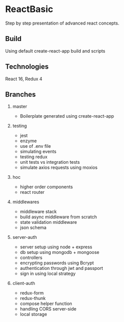 # ReactBasic

Step by step presentation of advanced react concepts. 

## Build

Using default create-react-app build and scripts

## Technologies

React 16, Redux 4

## Branches

1. master
    * Boilerplate generated using create-react-app

1. testing
    * jest
    * enzyme
    * use of .env file
    * simulating events
    * testing redux
    * unit tests vs integration tests
    * simulate axios requests using moxios

1. hoc
    * higher order components
    * react router
    
1. middlewares
    * middleware stack
    * build async middleware from scratch
    * state validation middleware
    * json schema
    
1. server-auth
    * server setup using node + express
    * db setup using mongodb + mongoose
    * controllers
    * encrypting passwords using Bcrypt
    * authentication through jwt and passport
    * sign in using local strategy

1. client-auth
    * redux-form
    * redux-thunk
    * compose helper function
    * handling CORS server-side
    * local storage
